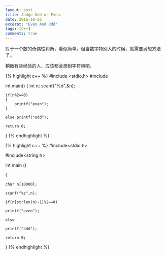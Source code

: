 ```yaml
---
layout: post
title: Judge Odd or Even.
date: 2016-10-26
excerpt: "Even And Odd"
tags: [C++]
comments: true
---
```


对于一个数的奇偶性判断，看似简单。但当数字特别大的时候，就需要另想方法了。

稍微有些经验的人，应该都会想到字符串吧。

{% highlight c++ %}
#include <stdio.h>
#include <iostream>

int main()
{
	int n;
	scanf("%d",&n);
	
	if(n%2==0)
	{
		printf("even");
	}
	
	else printf("odd");
	
	return 0;
}
{% endhighlight %}

{% highlight c++ %}
#include<stdio.h>

#include<string.h>

int main ()

{

    char n[10000];

    scanf("%s",n);

    if(n[strlen(n)-1]%2==0)

    printf("even");

    else

    printf("odd");

    return 0;

}
{% endhighlight %}